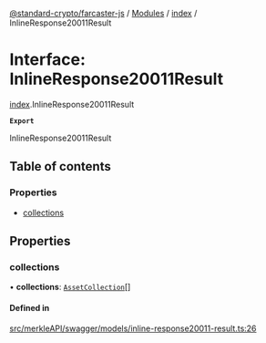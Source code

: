 [@standard-crypto/farcaster-js](../README.md) / [Modules](../modules.md) / [index](../modules/index.md) / InlineResponse20011Result

# Interface: InlineResponse20011Result

[index](../modules/index.md).InlineResponse20011Result

**`Export`**

InlineResponse20011Result

## Table of contents

### Properties

- [collections](index.InlineResponse20011Result.md#collections)

## Properties

### collections

• **collections**: [`AssetCollection`](index.AssetCollection.md)[]

#### Defined in

[src/merkleAPI/swagger/models/inline-response20011-result.ts:26](https://github.com/standard-crypto/farcaster-js/blob/main/src/merkleAPI/swagger/models/inline-response20011-result.ts#L26)
